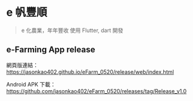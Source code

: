 # e 帆豐順
> e 化農業，年年豐收
> 使用 Flutter, dart 開發

## e-Farming App release

網頁版連結：
https://jasonkao402.github.io/eFarm_0520/release/web/index.html

Android APK 下載：
https://github.com/jasonkao402/eFarm_0520/releases/tag/Release_v1.0